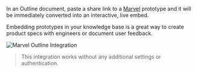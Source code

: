 In an Outline document, paste a share link to a [Marvel](https://marvelapp.com) prototype and it will be immediately converted into an interactive, live embed.

Embedding prototypes in your knowledge base is a great way to create product specs with engineers or document user feedback.

![Marvel Outline Integration](/images/integrations/screenshots/marvel.png)

> This integration works without any additional settings or authentication.
